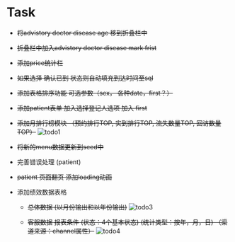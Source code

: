 # Task


- ~~将advistory doctor disease age 移到折叠栏中~~

- ~~折叠栏中加入advistory doctor disease mark frist~~

- ~~添加price统计栏~~

- ~~如果选择 确认已到 状态则自动填充到达时间至sql~~

- ~~添加表格排序功能 可选参数（sex， 各种date，first？）~~

- ~~添加patient表单 加入选择登记人选项 加入 first~~

- ~~添加月排行榜模块 （预约排行TOP, 实到排行TOP, 流失数量TOP, 回访数量TOP）~~
![todo1](./todo1.png-del)

- ~~将新的menu数据更新到seed中~~

- 完善错误处理 (patient)

- ~~patient 页面翻页 添加loading动画~~

+ 添加绩效数据表格 
  - ~~总体数据 (以月份输出和以年份输出)~~
   ![todo3](./todo3.png-del)

  - ~~客服数据 报表条件
  (状态：4个基本状态)
  (统计类型：按年，月，日)
  （渠道来源：channel属性）~~
   ![todo4](./todo4.png-del)